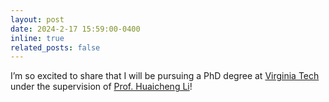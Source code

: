 ```yaml
---
layout: post
date: 2024-2-17 15:59:00-0400
inline: true
related_posts: false
---
```


I’m so excited to share that I will be pursuing a PhD degree at [Virginia Tech](https://www.vt.edu) under the supervision of [Prof. Huaicheng Li](https://huaicheng.github.io)!
